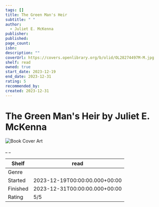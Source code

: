 ```yaml
---
tags: []
title: The Green Man's Heir
subtitle: " "
author:
  - Juliet E. McKenna
publisher:
published:
page_count:
isbn:
description: ""
coverUrl: https://covers.openlibrary.org/b/olid/OL28274497M-M.jpg
shelf: read
owned: true
start_date: 2023-12-19
end_date: 2023-12-31
rating: 5
recommended_by:
created: 2023-12-31
---
```


# The Green Man's Heir by Juliet E. McKenna

![Book Cover Art](https://covers.openlibrary.org/b/olid/OL28274497M-M.jpg)

_ _

| Shelf | read |
| --- | --- |
| Genre |  |
| Started | 2023-12-19T00:00:00.000+00:00 |
| Finished | 2023-12-31T00:00:00.000+00:00 |
| Rating | 5/5 |

